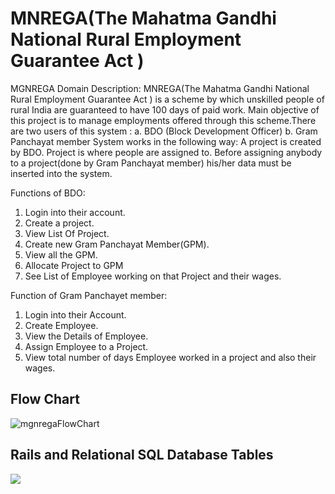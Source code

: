 # MNREGA(The Mahatma Gandhi National Rural Employment Guarantee Act )

MGNREGA
Domain Description:
MNREGA(The Mahatma Gandhi National Rural Employment Guarantee Act ) is a scheme by which unskilled people of rural India are guaranteed to have 100 days of paid work. Main objective of this project is to manage employments offered through this scheme.There are two users of this system : 
 a. BDO (Block Development Officer) 
 b. Gram Panchayat member
System works in the following way:
A project is created by BDO. Project is where people are assigned to. Before assigning anybody to a project(done by Gram Panchayat member) his/her data must be inserted into the system.

Functions of BDO:
1. Login into their account.
2. Create a project.
3. View List Of Project.
4. Create new Gram Panchayat Member(GPM).
5. View all the GPM.
6. Allocate  Project to GPM
7. See List of Employee working on that Project and their wages.

Function of Gram Panchayet member:
1. Login into their Account.
2. Create Employee.
3. View the Details of Employee.
4. Assign Employee to a Project.
5. View total number of days Employee worked in a project and also their wages.



<h2>Flow Chart</h2>

![mgnregaFlowChart](https://user-images.githubusercontent.com/106314995/208617133-8461f689-98b0-4cea-ac7f-99a3d918de3c.png)

<h2>Rails and Relational SQL Database Tables</h2>
<img src="https://user-images.githubusercontent.com/106314995/208484882-7ca90d5f-198f-4a75-b140-3690f2d1889e.png">


